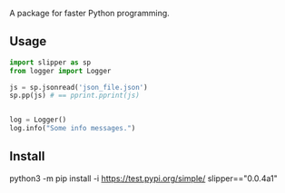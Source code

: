 A package for faster Python programming. 

## Usage
```python
import slipper as sp
from logger import Logger

js = sp.jsonread('json_file.json')
sp.pp(js) # == pprint.pprint(js)


log = Logger()
log.info("Some info messages.")
```

## Install
python3 -m pip install -i https://test.pypi.org/simple/ slipper=="0.0.4a1"
